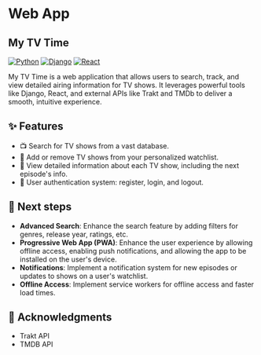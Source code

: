 # Web App 
## My TV Time

[![Python](https://img.shields.io/badge/Python-3.11-blue)](https://www.python.org/)
[![Django](https://img.shields.io/badge/Django-4.2-green)](https://www.djangoproject.com/)
[![React](https://img.shields.io/badge/React-18-lightblue)](https://reactjs.org/)

My TV Time is a web application that allows users to search, track, and view detailed airing information for TV shows. It leverages powerful tools like Django, React, and external APIs like Trakt and TMDb to deliver a smooth, intuitive experience.

## ✨ Features

- 📺 Search for TV shows from a vast database.
- 📌 Add or remove TV shows from your personalized watchlist.
- 📑 View detailed information about each TV show, including the next episode's info.
- 👤 User authentication system: register, login, and logout.

## 🚀 Next steps 

- **Advanced Search**: Enhance the search feature by adding filters for genres, release year, ratings, etc.
- **Progressive Web App (PWA)**: Enhance the user experience by allowing offline access, enabling push notifications, and allowing the app to be installed on the user's device.
- **Notifications**: Implement a notification system for new episodes or updates to shows on a user's watchlist.
- **Offline Access**: Implement service workers for offline access and faster load times.

## 🎉 Acknowledgments

- Trakt API
- TMDB API